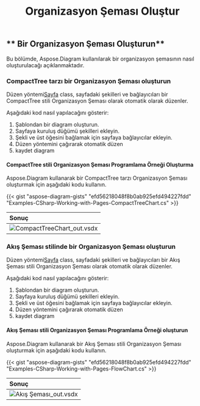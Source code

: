 ﻿---
title: Organizasyon Şeması Oluştur
type: docs
weight: 100
url: /tr/net/create-organization-chart/
description: Bu bölümde, Aspose.Diagram kullanılarak bir organizasyon şemasının nasıl oluşturulacağı açıklanmaktadır.
---
## ** Bir Organizasyon Şeması Oluşturun**
Bu bölümde, Aspose.Diagram kullanılarak bir organizasyon şemasının nasıl oluşturulacağı açıklanmaktadır.
### **CompactTree tarzı bir Organizasyon Şeması oluşturun**
 Düzen yöntemi[Sayfa](http://www.aspose.com/api/net/diagram/aspose.diagram/page) class, sayfadaki şekilleri ve bağlayıcıları bir CompactTree stili Organizasyon Şeması olarak otomatik olarak düzenler.

Aşağıdaki kod nasıl yapılacağını gösterir:

1. Şablondan bir diagram oluşturun.
1. Sayfaya kuruluş düğümü şekilleri ekleyin.
1. Şekli ve üst öğesini bağlamak için sayfaya bağlayıcılar ekleyin.
1. Düzen yöntemini çağırarak otomatik düzen
1. kaydet diagram
#### **CompactTree stili Organizasyon Şeması Programlama Örneği Oluşturma**
Aspose.Diagram kullanarak bir CompactTree tarzı Organizasyon Şeması oluşturmak için aşağıdaki kodu kullanın.

{{< gist "aspose-diagram-gists" "efd56218048f8b0ab925efd494227fdd" "Examples-CSharp-Working-with-Pages-CompactTreeChart.cs" >}}

|**Sonuç**|
|:- |
|![CompactTreeChart_out.vsdx](CompactTreeChart.png)|

### **Akış Şeması stilinde bir Organizasyon Şeması oluşturun**
 Düzen yöntemi[Sayfa](http://www.aspose.com/api/net/diagram/aspose.diagram/page) class, sayfadaki şekilleri ve bağlayıcıları bir Akış Şeması stili Organizasyon Şeması olarak otomatik olarak düzenler.

Aşağıdaki kod nasıl yapılacağını gösterir:

1. Şablondan bir diagram oluşturun.
1. Sayfaya kuruluş düğümü şekilleri ekleyin.
1. Şekli ve üst öğesini bağlamak için sayfaya bağlayıcılar ekleyin.
1. Düzen yöntemini çağırarak otomatik düzen
1. kaydet diagram
#### **Akış Şeması stili Organizasyon Şeması Programlama Örneği oluşturun**
Aspose.Diagram kullanarak bir Akış Şeması stili Organizasyon Şeması oluşturmak için aşağıdaki kodu kullanın.

{{< gist "aspose-diagram-gists" "efd56218048f8b0ab925efd494227fdd" "Examples-CSharp-Working-with-Pages-FlowChart.cs" >}}

|**Sonuç**|
|:- |
|![Akış Şeması_out.vsdx](FlowChart.png)|
